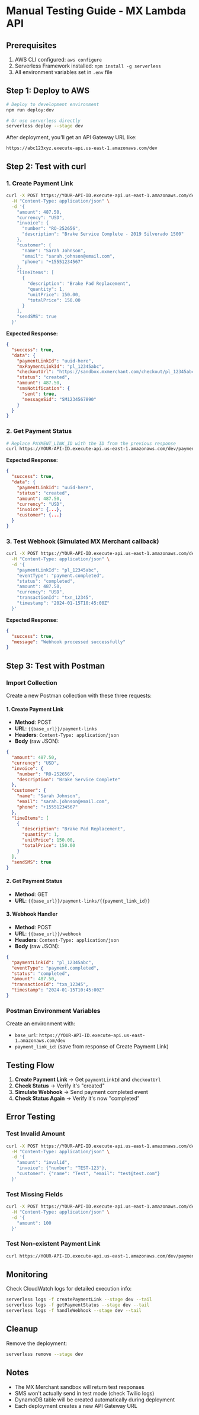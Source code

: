# Manual Testing Guide - MX Lambda API

## Prerequisites
1. AWS CLI configured: `aws configure`
2. Serverless Framework installed: `npm install -g serverless`
3. All environment variables set in `.env` file

## Step 1: Deploy to AWS

```bash
# Deploy to development environment
npm run deploy:dev

# Or use serverless directly
serverless deploy --stage dev
```

After deployment, you'll get an API Gateway URL like:
```
https://abc123xyz.execute-api.us-east-1.amazonaws.com/dev
```

## Step 2: Test with curl

### 1. Create Payment Link

```bash
curl -X POST https://YOUR-API-ID.execute-api.us-east-1.amazonaws.com/dev/payment-links \
  -H "Content-Type: application/json" \
  -d '{
    "amount": 487.50,
    "currency": "USD",
    "invoice": {
      "number": "RO-252656",
      "description": "Brake Service Complete - 2019 Silverado 1500"
    },
    "customer": {
      "name": "Sarah Johnson",
      "email": "sarah.johnson@email.com",
      "phone": "+15551234567"
    },
    "lineItems": [
      {
        "description": "Brake Pad Replacement",
        "quantity": 1,
        "unitPrice": 150.00,
        "totalPrice": 150.00
      }
    ],
    "sendSMS": true
  }'
```

**Expected Response:**
```json
{
  "success": true,
  "data": {
    "paymentLinkId": "uuid-here",
    "mxPaymentLinkId": "pl_12345abc",
    "checkoutUrl": "https://sandbox.mxmerchant.com/checkout/pl_12345abc",
    "status": "created",
    "amount": 487.50,
    "smsNotification": {
      "sent": true,
      "messageSid": "SM1234567890"
    }
  }
}
```

### 2. Get Payment Status

```bash
# Replace PAYMENT_LINK_ID with the ID from the previous response
curl https://YOUR-API-ID.execute-api.us-east-1.amazonaws.com/dev/payment-links/PAYMENT_LINK_ID
```

**Expected Response:**
```json
{
  "success": true,
  "data": {
    "paymentLinkId": "uuid-here",
    "status": "created",
    "amount": 487.50,
    "currency": "USD",
    "invoice": {...},
    "customer": {...}
  }
}
```

### 3. Test Webhook (Simulated MX Merchant callback)

```bash
curl -X POST https://YOUR-API-ID.execute-api.us-east-1.amazonaws.com/dev/webhook \
  -H "Content-Type: application/json" \
  -d '{
    "paymentLinkId": "pl_12345abc",
    "eventType": "payment.completed",
    "status": "completed",
    "amount": 487.50,
    "currency": "USD",
    "transactionId": "txn_12345",
    "timestamp": "2024-01-15T10:45:00Z"
  }'
```

**Expected Response:**
```json
{
  "success": true,
  "message": "Webhook processed successfully"
}
```

## Step 3: Test with Postman

### Import Collection

Create a new Postman collection with these three requests:

#### 1. Create Payment Link
- **Method**: POST
- **URL**: `{{base_url}}/payment-links`
- **Headers**: `Content-Type: application/json`
- **Body** (raw JSON):
```json
{
  "amount": 487.50,
  "currency": "USD",
  "invoice": {
    "number": "RO-252656",
    "description": "Brake Service Complete"
  },
  "customer": {
    "name": "Sarah Johnson",
    "email": "sarah.johnson@email.com",
    "phone": "+15551234567"
  },
  "lineItems": [
    {
      "description": "Brake Pad Replacement",
      "quantity": 1,
      "unitPrice": 150.00,
      "totalPrice": 150.00
    }
  ],
  "sendSMS": true
}
```

#### 2. Get Payment Status
- **Method**: GET
- **URL**: `{{base_url}}/payment-links/{{payment_link_id}}`

#### 3. Webhook Handler
- **Method**: POST
- **URL**: `{{base_url}}/webhook`
- **Headers**: `Content-Type: application/json`
- **Body** (raw JSON):
```json
{
  "paymentLinkId": "pl_12345abc",
  "eventType": "payment.completed",
  "status": "completed",
  "amount": 487.50,
  "transactionId": "txn_12345",
  "timestamp": "2024-01-15T10:45:00Z"
}
```

### Postman Environment Variables
Create an environment with:
- `base_url`: `https://YOUR-API-ID.execute-api.us-east-1.amazonaws.com/dev`
- `payment_link_id`: (save from response of Create Payment Link)

## Testing Flow

1. **Create Payment Link** → Get `paymentLinkId` and `checkoutUrl`
2. **Check Status** → Verify it's "created"
3. **Simulate Webhook** → Send payment completed event
4. **Check Status Again** → Verify it's now "completed"

## Error Testing

### Test Invalid Amount
```bash
curl -X POST https://YOUR-API-ID.execute-api.us-east-1.amazonaws.com/dev/payment-links \
  -H "Content-Type: application/json" \
  -d '{
    "amount": "invalid",
    "invoice": {"number": "TEST-123"},
    "customer": {"name": "Test", "email": "test@test.com"}
  }'
```

### Test Missing Fields
```bash
curl -X POST https://YOUR-API-ID.execute-api.us-east-1.amazonaws.com/dev/payment-links \
  -H "Content-Type: application/json" \
  -d '{
    "amount": 100
  }'
```

### Test Non-existent Payment Link
```bash
curl https://YOUR-API-ID.execute-api.us-east-1.amazonaws.com/dev/payment-links/non-existent-id
```

## Monitoring

Check CloudWatch logs for detailed execution info:
```bash
serverless logs -f createPaymentLink --stage dev --tail
serverless logs -f getPaymentStatus --stage dev --tail
serverless logs -f handleWebhook --stage dev --tail
```

## Cleanup

Remove the deployment:
```bash
serverless remove --stage dev
```

## Notes

- The MX Merchant sandbox will return test responses
- SMS won't actually send in test mode (check Twilio logs)
- DynamoDB table will be created automatically during deployment
- Each deployment creates a new API Gateway URL
